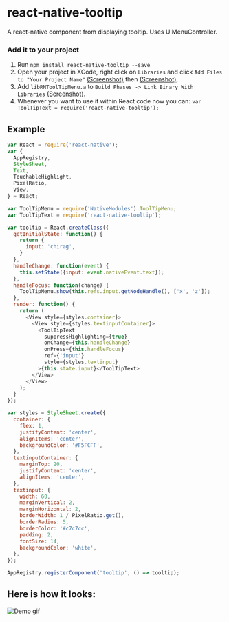 # react-native-tooltip

A react-native component from displaying tooltip. Uses UIMenuController.

### Add it to your project

1. Run `npm install react-native-tooltip --save`
2. Open your project in XCode, right click on `Libraries` and click `Add
   Files to "Your Project Name"` [(Screenshot)](http://url.brentvatne.ca/jQp8) then [(Screenshot)](http://url.brentvatne.ca/1gqUD).
3. Add `libRNToolTipMenu.a` to `Build Phases -> Link Binary With Libraries`
   [(Screenshot)](http://url.brentvatne.ca/17Xfe).
4. Whenever you want to use it within React code now you can: `var ToolTipText = require('react-native-tooltip');`


## Example
```javascript
var React = require('react-native');
var {
  AppRegistry,
  StyleSheet,
  Text,
  TouchableHighlight,
  PixelRatio,
  View,
} = React;

var ToolTipMenu = require('NativeModules').ToolTipMenu;
var ToolTipText = require('react-native-tooltip');

var tooltip = React.createClass({
  getInitialState: function() {
    return {
      input: 'chirag',
    }
  },
  handleChange: function(event) {
    this.setState({input: event.nativeEvent.text});
  },
  handleFocus: function(change) {
    ToolTipMenu.show(this.refs.input.getNodeHandle(), ['x', 'z']);
  },
  render: function() {
    return (
      <View style={styles.container}>
        <View style={styles.textinputContainer}>
          <ToolTipText
            suppressHighlighting={true}
            onChange={this.handleChange}
            onPress={this.handleFocus}
            ref={'input'}
            style={styles.textinput}
          >{this.state.input}</ToolTipText>
        </View>
      </View>
    );
  }
});

var styles = StyleSheet.create({
  container: {
    flex: 1,
    justifyContent: 'center',
    alignItems: 'center',
    backgroundColor: '#F5FCFF',
  },
  textinputContainer: {
    marginTop: 20,
    justifyContent: 'center',
    alignItems: 'center',
  },
  textinput: {
    width: 60,
    marginVertical: 2,
    marginHorizontal: 2,
    borderWidth: 1 / PixelRatio.get(),
    borderRadius: 5,
    borderColor: '#c7c7cc',
    padding: 2,
    fontSize: 14,
    backgroundColor: 'white',
  },
});

AppRegistry.registerComponent('tooltip', () => tooltip);
```

## Here is how it looks:
![Demo gif](https://github.com/chirag04/react-native-tooltip/blob/master/screenshot.png)
